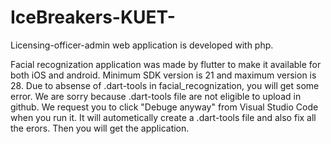 # IceBreakers-KUET-
Licensing-officer-admin web application is developed with php.

Facial recognization application was made by flutter to make it available for both iOS and android. Minimum SDK version is 21 and maximum version is 28.
Due to absense of .dart-tools in facial_recognization, you will get some error. We are sorry because .dart-tools file are not eligible to upload in github. We request you to click "Debuge anyway" from Visual Studio Code when you run it. It will autometically create a .dart-tools file and also fix all the erors. Then you will get the application.
